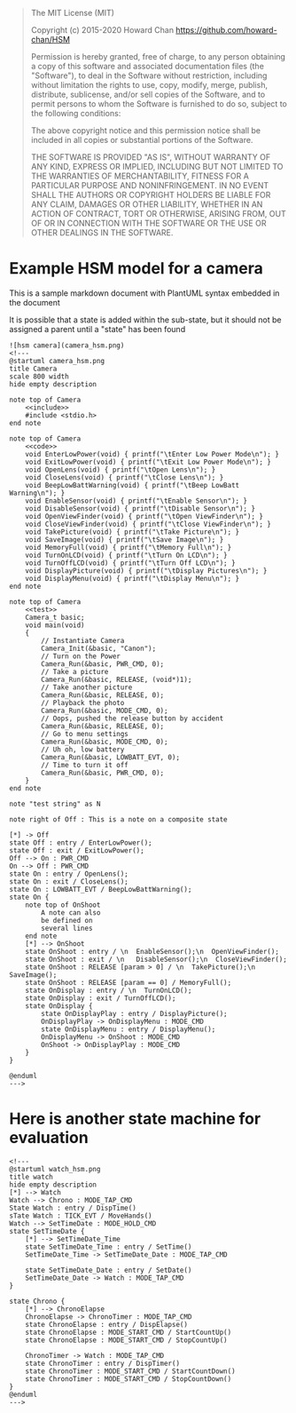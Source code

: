> The MIT License (MIT)
>
> Copyright (c) 2015-2020 Howard Chan
> https://github.com/howard-chan/HSM
>
> Permission is hereby granted, free of charge, to any person obtaining a copy
> of this software and associated documentation files (the "Software"), to deal
> in the Software without restriction, including without limitation the rights
> to use, copy, modify, merge, publish, distribute, sublicense, and/or sell
> copies of the Software, and to permit persons to whom the Software is
> furnished to do so, subject to the following conditions:
>
> The above copyright notice and this permission notice shall be included in all
> copies or substantial portions of the Software.
>
> THE SOFTWARE IS PROVIDED "AS IS", WITHOUT WARRANTY OF ANY KIND, EXPRESS OR
> IMPLIED, INCLUDING BUT NOT LIMITED TO THE WARRANTIES OF MERCHANTABILITY,
> FITNESS FOR A PARTICULAR PURPOSE AND NONINFRINGEMENT. IN NO EVENT SHALL THE
> AUTHORS OR COPYRIGHT HOLDERS BE LIABLE FOR ANY CLAIM, DAMAGES OR OTHER
> LIABILITY, WHETHER IN AN ACTION OF CONTRACT, TORT OR OTHERWISE, ARISING FROM,
> OUT OF OR IN CONNECTION WITH THE SOFTWARE OR THE USE OR OTHER DEALINGS IN THE
> SOFTWARE.

# Example HSM model for a camera

This is a sample markdown document with PlantUML syntax embedded in the document

It is possible that a state is added within the sub-state, but it should not be assigned a parent until a "state" has been found

```puml
![hsm camera](camera_hsm.png)
<!---
@startuml camera_hsm.png
title Camera
scale 800 width
hide empty description

note top of Camera
    <<include>>
    #include <stdio.h>
end note

note top of Camera
    <<code>>
    void EnterLowPower(void) { printf("\tEnter Low Power Mode\n"); }
    void ExitLowPower(void) { printf("\tExit Low Power Mode\n"); }
    void OpenLens(void) { printf("\tOpen Lens\n"); }
    void CloseLens(void) { printf("\tClose Lens\n"); }
    void BeepLowBattWarning(void) { printf("\tBeep LowBatt Warning\n"); }
    void EnableSensor(void) { printf("\tEnable Sensor\n"); }
    void DisableSensor(void) { printf("\tDisable Sensor\n"); }
    void OpenViewFinder(void) { printf("\tOpen ViewFinder\n"); }
    void CloseViewFinder(void) { printf("\tClose ViewFinder\n"); }
    void TakePicture(void) { printf("\tTake Picture\n"); }
    void SaveImage(void) { printf("\tSave Image\n"); }
    void MemoryFull(void) { printf("\tMemory Full\n"); }
    void TurnOnLCD(void) { printf("\tTurn On LCD\n"); }
    void TurnOffLCD(void) { printf("\tTurn Off LCD\n"); }
    void DisplayPicture(void) { printf("\tDisplay Pictures\n"); }
    void DisplayMenu(void) { printf("\tDisplay Menu\n"); }
end note

note top of Camera
    <<test>>
    Camera_t basic;
    void main(void)
    {
        // Instantiate Camera
        Camera_Init(&basic, "Canon");
        // Turn on the Power
        Camera_Run(&basic, PWR_CMD, 0);
        // Take a picture
        Camera_Run(&basic, RELEASE, (void*)1);
        // Take another picture
        Camera_Run(&basic, RELEASE, 0);
        // Playback the photo
        Camera_Run(&basic, MODE_CMD, 0);
        // Oops, pushed the release button by accident
        Camera_Run(&basic, RELEASE, 0);
        // Go to menu settings
        Camera_Run(&basic, MODE_CMD, 0);
        // Uh oh, low battery
        Camera_Run(&basic, LOWBATT_EVT, 0);
        // Time to turn it off
        Camera_Run(&basic, PWR_CMD, 0);
    }
end note

note "test string" as N

note right of Off : This is a note on a composite state

[*] -> Off
state Off : entry / EnterLowPower();
state Off : exit / ExitLowPower();
Off --> On : PWR_CMD
On --> Off : PWR_CMD
state On : entry / OpenLens();
state On : exit / CloseLens();
state On : LOWBATT_EVT / BeepLowBattWarning();
state On {
    note top of OnShoot
        A note can also
        be defined on
        several lines
    end note
    [*] --> OnShoot
    state OnShoot : entry / \n  EnableSensor();\n  OpenViewFinder();
    state OnShoot : exit / \n   DisableSensor();\n  CloseViewFinder();
    state OnShoot : RELEASE [param > 0] / \n  TakePicture();\n  SaveImage();
    state OnShoot : RELEASE [param == 0] / MemoryFull();
    state OnDisplay : entry / \n  TurnOnLCD();
    state OnDisplay : exit / TurnOffLCD();
    state OnDisplay {
        state OnDisplayPlay : entry / DisplayPicture();
        OnDisplayPlay -> OnDisplayMenu : MODE_CMD
        state OnDisplayMenu : entry / DisplayMenu();
        OnDisplayMenu -> OnShoot : MODE_CMD
        OnShoot -> OnDisplayPlay : MODE_CMD
    }
}

@enduml
--->
```

# Here is another state machine for evaluation

```puml
<!---
@startuml watch_hsm.png
title watch
hide empty description
[*] --> Watch
Watch --> Chrono : MODE_TAP_CMD
State Watch : entry / DispTime()
sTate Watch : TICK_EVT / MoveHands()
Watch --> SetTimeDate : MODE_HOLD_CMD
state SetTimeDate {
    [*] --> SetTimeDate_Time
    state SetTimeDate_Time : entry / SetTime()
    SetTimeDate_Time -> SetTimeDate_Date : MODE_TAP_CMD

    state SetTimeDate_Date : entry / SetDate()
    SetTimeDate_Date -> Watch : MODE_TAP_CMD
}

state Chrono {
    [*] --> ChronoElapse
    ChronoElapse -> ChronoTimer : MODE_TAP_CMD
    state ChronoElapse : entry / DispElapse()
    state ChronoElapse : MODE_START_CMD / StartCountUp()
    state ChronoElapse : MODE_START_CMD / StopCountUp()

    ChronoTimer -> Watch : MODE_TAP_CMD
    state ChronoTimer : entry / DispTimer()
    state ChronoTimer : MODE_START_CMD / StartCountDown()
    state ChronoTimer : MODE_START_CMD / StopCountDown()
}
@enduml
--->
```